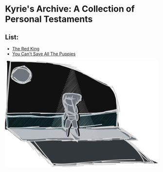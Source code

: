 # Kyrie's Archive: A Collection of Personal Testaments
## List:
- [The Red King](./red-king.md)
- [You Can't Save All The Puppies](./puppies.md)

![All the while dog blood runs in my veins.](./RunningAway.png)